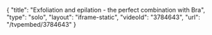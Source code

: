 {
    "title": "Exfoliation and epilation - the perfect combination with Bra",
    "type": "solo",
    "layout": "iframe-static",
    "videoId": "3784643",
    "url": "\/tvpembed\/3784643"
}